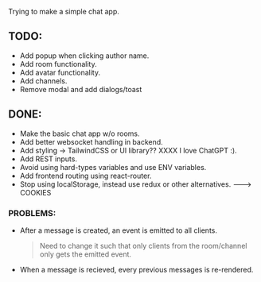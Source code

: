 Trying to make a simple chat app.

## **TODO**:

-   Add popup when clicking author name.
-   Add room functionality.
-   Add avatar functionality.
-   Add channels.
-   Remove modal and add dialogs/toast

## **DONE**:

-   Make the basic chat app w/o rooms.
-   Add better websocket handling in backend.
-   Add styling -> TailwindCSS or UI library?? XXXX I love ChatGPT :).
-   Add REST inputs.
-   Avoid using hard-types variables and use ENV variables.
-   Add frontend routing using react-router.
-   Stop using localStorage, instead use redux or other alternatives. ---> COOKIES

### **PROBLEMS**:

-   After a message is created, an event is emitted to all clients.
    > Need to change it such that only clients from the room/channel only gets the emitted event.
-   When a message is recieved, every previous messages is re-rendered.
